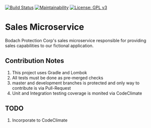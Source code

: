 [![Build Status](https://travis-ci.org/devopsicon/sales-microservice.svg?branch=develop)](https://travis-ci.org/devopsicon/sales-microservice)
[![Maintainability](https://api.codeclimate.com/v1/badges/630cd6efec7556bb413f/maintainability)](https://codeclimate.com/github/devopsicon/sales-microservice/maintainability)
[![License: GPL v3](https://img.shields.io/badge/License-GPL%20v3-blue.svg)](https://www.gnu.org/licenses/gpl-3.0)


# Sales Microservice
Bodach Protection Corp's sales microservice responsible for providing sales capabilities to our fictional
application.

## Contribution Notes
1. This project uses Gradle and Lombok
2. All tests must be done as pre-merged checks
3. master and development branches is protected and only way to contribute is via Pull-Request
4. Unit and Integration testing coverage is monited via CodeClimate 

## TODO
1. Incorporate to CodeClimate
